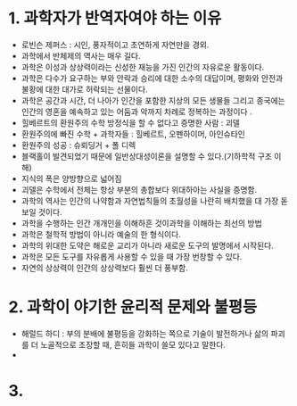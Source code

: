 # 1. 과학자가 반역자여야 하는 이유 
- 로빈슨 제퍼스 : 시인, 풍자적이고 초연하게 자연만을 경외.
- 과학에서 반체제의 역사는 매우 길다.
- 과학은 이성과 상상력이라는 신성한 재능을 가진 인간의 자유로운 활동이다.
- 과학은 다수가 요구하는 부와 안락과 승리에 대한 소수의 대답이며, 평화와 안전과 불황에 대한 대가로 허락되는 선물이다.
- 과학은 공간과 시간, 더 나아가 인간을 포함한 지상의 모든 생물들 그리고 종국에는 인간의 영혼을 예속하고 있는 어둠과 악까지 차례로 정복하는 과정이다 .
- 힐베르트의 환원주의 수학 방정식을 할 수 없다고 증명한 사람 : 괴델
- 환원주의에 빠진 수학 + 과학자들 : 힐베르트, 오펜하이머, 아인슈타인
- 환원주의 성공 : 슈뢰딩거 + 폴 디렉
- 블랙홀이 발견되었기 때문에 일반상대성이론을 설명할 수 있다.(기하학적 구조 이해)
- 지식의 폭은 양방향으로 넓어짐
- 괴델은 수학에서 전체는 항상 부분의 총합보다 위대하아는 사실을 증명함.
- 과학의 역사는 인간의 나약함과 자연법칙들의 초월성을 나란히 배치했을 대 가장 돋보일 것이다.
- 과학을 수행하는 인간 개개인을 이해하흔 것이과학을 이해하는 최선의 방법
- 과학은 철학적 방법이 아니라 예술의 한 형식이다.
- 과학의 위대한 도약은 해로운 교리가 아니라 새로운 도구의 발명에서 시작된다. 
- 과학은 모든 도구를 자유롭게 사용할 수 있을 때 가장 번창할 수 있다.
- 자연의 상상력이 인간의 상상력보다 훨씬 더 풍부함.
# 2. 과학이 야기한 윤리적 문제와 불평등
- 해럴드 하디 : 부의 분배에 불평등을 강화하는 쪽으로 기술이 발전하거나 삶의 파괴를 더 노골적으로 조장할 때, 흔히들 과학이 쓸모 있다고 말한다.
- 
# 3. 

